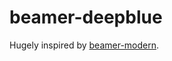 beamer-deepblue
=============

Hugely inspired by [beamer-modern](https://github.com/nkly/beamer-modern/).


